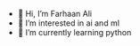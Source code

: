 - 👋 Hi, I’m Farhaan Ali
- 👀 I’m interested in ai and ml 
- 🌱 I’m currently learning python


<!---
Frhn-li/Frhn-li is a ✨ special ✨ repository because its `README.md` (this file) appears on your GitHub profile.
You can click the Preview link to take a look at your changes.
--->
